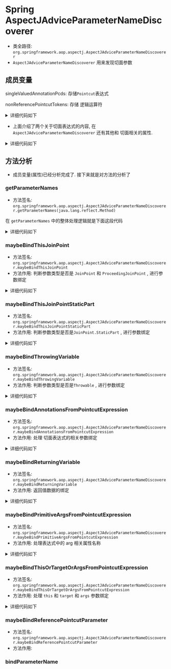 # Spring AspectJAdviceParameterNameDiscoverer
- 类全路径: `org.springframework.aop.aspectj.AspectJAdviceParameterNameDiscoverer`
- `AspectJAdviceParameterNameDiscoverer` 用来发现切面参数


## 成员变量
singleValuedAnnotationPcds: 存储`Pointcut`表达式

nonReferencePointcutTokens: 存储 逻辑运算符


<details>
<summary>详细代码如下</summary>



```java


	/**
	 * 存储`Pointcut`表达式
	 */
	private static final Set<String> singleValuedAnnotationPcds = new HashSet<>();

	/**
	 * 逻辑运算符
	 */
	private static final Set<String> nonReferencePointcutTokens = new HashSet<>();
	static {
		singleValuedAnnotationPcds.add("@this");
		singleValuedAnnotationPcds.add("@target");
		singleValuedAnnotationPcds.add("@within");
		singleValuedAnnotationPcds.add("@withincode");
		singleValuedAnnotationPcds.add("@annotation");

		Set<PointcutPrimitive> pointcutPrimitives = PointcutParser.getAllSupportedPointcutPrimitives();
		for (PointcutPrimitive primitive : pointcutPrimitives) {
			nonReferencePointcutTokens.add(primitive.getName());
		}
		nonReferencePointcutTokens.add("&&");
		nonReferencePointcutTokens.add("!");
		nonReferencePointcutTokens.add("||");
		nonReferencePointcutTokens.add("and");
		nonReferencePointcutTokens.add("or");
		nonReferencePointcutTokens.add("not");
	}
```


</details>


- 上面介绍了两个关于切面表达式的内容, 在`AspectJAdviceParameterNameDiscoverer` 还有其他和 切面相关的属性.

<details>
<summary>详细代码如下</summary>


```java
/**
	 * The pointcut expression associated with the advice, as a simple String.
	 *
	 * 切面表达式
	 * */
	@Nullable
	private String pointcutExpression;

	private boolean raiseExceptions;

	/**
	 * If the advice is afterReturning, and binds the return value, this is the parameter name used.
	 *
	 * 返回值名称
	 * */
	@Nullable
	private String returningName;

	/**
	 * If the advice is afterThrowing, and binds the thrown value, this is the parameter name used.
	 * 异常名称
	 * */
	@Nullable
	private String throwingName;

	/**
	 * 参数类型
	 */
	private Class<?>[] argumentTypes = new Class<?>[0];

	/**
	 * 参数名称
	 */
	private String[] parameterNameBindings = new String[0];

	private int numberOfRemainingUnboundArguments;

```


</details>




## 方法分析
- 成员变量(属性)已经分析完成了. 接下来就是对方法的分析了 


### getParameterNames
- 方法签名: `org.springframework.aop.aspectj.AspectJAdviceParameterNameDiscoverer.getParameterNames(java.lang.reflect.Method)`

在 `getParameterNames` 中的整体处理逻辑就是下面这段代码

<details>
<summary>详细代码如下</summary>

```java
    int algorithmicStep = STEP_JOIN_POINT_BINDING;
    while ((this.numberOfRemainingUnboundArguments > 0) && algorithmicStep < STEP_FINISHED) {
        switch (algorithmicStep++) {
            case STEP_JOIN_POINT_BINDING:
                if (!maybeBindThisJoinPoint()) {
                    maybeBindThisJoinPointStaticPart();
                }
                break;
            case STEP_THROWING_BINDING:
                maybeBindThrowingVariable();
                break;
            case STEP_ANNOTATION_BINDING:
                maybeBindAnnotationsFromPointcutExpression();
                break;
            case STEP_RETURNING_BINDING:
                maybeBindReturningVariable();
                break;
            case STEP_PRIMITIVE_ARGS_BINDING:
                maybeBindPrimitiveArgsFromPointcutExpression();
                break;
            case STEP_THIS_TARGET_ARGS_BINDING:
                maybeBindThisOrTargetOrArgsFromPointcutExpression();
                break;
            case STEP_REFERENCE_PCUT_BINDING:
                maybeBindReferencePointcutParameter();
                break;
            default:
                throw new IllegalStateException("Unknown algorithmic step: " + (algorithmicStep - 1));
        }
    }

```

</details>




### maybeBindThisJoinPoint
- 方法签名: `org.springframework.aop.aspectj.AspectJAdviceParameterNameDiscoverer.maybeBindThisJoinPoint`
- 方法作用: 判断参数类型是否是 `JoinPoint` 和 `ProceedingJoinPoint` , 进行参数绑定

<details>
<summary>详细代码如下</summary>

```java

	private boolean maybeBindThisJoinPoint() {
		if ((this.argumentTypes[0] == JoinPoint.class) || (this.argumentTypes[0] == ProceedingJoinPoint.class)) {
			bindParameterName(0, THIS_JOIN_POINT);
			return true;
		}
		else {
			return false;
		}
	}

```

</details>



### maybeBindThisJoinPointStaticPart
- 方法签名: `org.springframework.aop.aspectj.AspectJAdviceParameterNameDiscoverer.maybeBindThisJoinPointStaticPart`
- 方法作用: 判断参数类型是否是`JoinPoint.StaticPart` , 进行参数绑定


<details>
<summary>详细代码如下</summary>


```java
private void maybeBindThisJoinPointStaticPart() {
		if (this.argumentTypes[0] == JoinPoint.StaticPart.class) {
			bindParameterName(0, THIS_JOIN_POINT_STATIC_PART);
		}
	}
```

</details>


### maybeBindThrowingVariable
- 方法签名: `org.springframework.aop.aspectj.AspectJAdviceParameterNameDiscoverer.maybeBindThrowingVariable`
- 方法作用: 判断参数类型是否是`Throwable` , 进行参数绑定


<details>
<summary>详细代码如下</summary>

```java
private void maybeBindThrowingVariable() {
		if (this.throwingName == null) {
			return;
		}

		// So there is binding work to do...
		int throwableIndex = -1;
		for (int i = 0; i < this.argumentTypes.length; i++) {
			if (isUnbound(i) && isSubtypeOf(Throwable.class, i)) {
				if (throwableIndex == -1) {
					throwableIndex = i;
				}
				else {
					// Second candidate we've found - ambiguous binding
					throw new AmbiguousBindingException("Binding of throwing parameter '" +
							this.throwingName + "' is ambiguous: could be bound to argument " +
							throwableIndex + " or argument " + i);
				}
			}
		}

		if (throwableIndex == -1) {
			throw new IllegalStateException("Binding of throwing parameter '" + this.throwingName
					+ "' could not be completed as no available arguments are a subtype of Throwable");
		}
		else {
			bindParameterName(throwableIndex, this.throwingName);
		}
	}
```

</details>




### maybeBindAnnotationsFromPointcutExpression
- 方法签名: `org.springframework.aop.aspectj.AspectJAdviceParameterNameDiscoverer.maybeBindAnnotationsFromPointcutExpression`
- 方法作用: 处理 切面表达式的相关参数绑定

<details>
<summary>详细代码如下</summary>

```java
	private void maybeBindAnnotationsFromPointcutExpression() {
		List<String> varNames = new ArrayList<>();
		// 切面表达式切分
		String[] tokens = StringUtils.tokenizeToStringArray(this.pointcutExpression, " ");
		for (int i = 0; i < tokens.length; i++) {
			// 待匹配的表达式
			String toMatch = tokens[i];
			int firstParenIndex = toMatch.indexOf('(');
			if (firstParenIndex != -1) {
				toMatch = toMatch.substring(0, firstParenIndex);
			}
			// 是否是 @this @target @within @withincode @annotation 的内容
			if (singleValuedAnnotationPcds.contains(toMatch)) {
				// 获取表达式内容
				PointcutBody body = getPointcutBody(tokens, i);
				i += body.numTokensConsumed;
                // 提取变量名
				String varName = maybeExtractVariableName(body.text);
				if (varName != null) {
					varNames.add(varName);
				}
			}
			// args 的参数处理
			else if (tokens[i].startsWith("@args(") || tokens[i].equals("@args")) {
				PointcutBody body = getPointcutBody(tokens, i);
				i += body.numTokensConsumed;
				// 从 arg 中提取变量名
				maybeExtractVariableNamesFromArgs(body.text, varNames);
			}
		}

		// 注解处理
		bindAnnotationsFromVarNames(varNames);
	}

```

</details>



### maybeBindReturningVariable
- 方法签名: `org.springframework.aop.aspectj.AspectJAdviceParameterNameDiscoverer.maybeBindReturningVariable`
- 方法作用: 返回值数据的绑定



<details>
<summary>详细代码如下</summary>


```java
	private void maybeBindReturningVariable() {
		if (this.numberOfRemainingUnboundArguments == 0) {
			throw new IllegalStateException(
					"Algorithm assumes that there must be at least one unbound parameter on entry to this method");
		}

		if (this.returningName != null) {
			if (this.numberOfRemainingUnboundArguments > 1) {
				throw new AmbiguousBindingException("Binding of returning parameter '" + this.returningName +
						"' is ambiguous, there are " + this.numberOfRemainingUnboundArguments + " candidates.");
			}

			// We're all set... find the unbound parameter, and bind it.
			for (int i = 0; i < this.parameterNameBindings.length; i++) {
				if (this.parameterNameBindings[i] == null) {
					bindParameterName(i, this.returningName);
					break;
				}
			}
		}
	}

```

</details>



### maybeBindPrimitiveArgsFromPointcutExpression
- 方法签名: `org.springframework.aop.aspectj.AspectJAdviceParameterNameDiscoverer.maybeBindPrimitiveArgsFromPointcutExpression`
- 方法作用: 处理表达式中的 arg 相关属性名称

<details>
<summary>详细代码如下</summary>

```java
	private void maybeBindPrimitiveArgsFromPointcutExpression() {
		int numUnboundPrimitives = countNumberOfUnboundPrimitiveArguments();
		if (numUnboundPrimitives > 1) {
			throw new AmbiguousBindingException("Found '" + numUnboundPrimitives +
					"' unbound primitive arguments with no way to distinguish between them.");
		}
		if (numUnboundPrimitives == 1) {
			// Look for arg variable and bind it if we find exactly one...
			List<String> varNames = new ArrayList<>();
			String[] tokens = StringUtils.tokenizeToStringArray(this.pointcutExpression, " ");
			for (int i = 0; i < tokens.length; i++) {
				if (tokens[i].equals("args") || tokens[i].startsWith("args(")) {
					PointcutBody body = getPointcutBody(tokens, i);
					i += body.numTokensConsumed;
					maybeExtractVariableNamesFromArgs(body.text, varNames);
				}
			}
			if (varNames.size() > 1) {
				throw new AmbiguousBindingException("Found " + varNames.size() +
						" candidate variable names but only one candidate binding slot when matching primitive args");
			}
			else if (varNames.size() == 1) {
				// 1 primitive arg, and one candidate...
				for (int i = 0; i < this.argumentTypes.length; i++) {
					if (isUnbound(i) && this.argumentTypes[i].isPrimitive()) {
						bindParameterName(i, varNames.get(0));
						break;
					}
				}
			}
		}
	}

```
</details>




### maybeBindThisOrTargetOrArgsFromPointcutExpression
- 方法签名: `org.springframework.aop.aspectj.AspectJAdviceParameterNameDiscoverer.maybeBindThisOrTargetOrArgsFromPointcutExpression`
- 方法作用: 处理 `this` 和 `target` 和 `args` 参数绑定


<details>
<summary>详细代码如下</summary>

```java
	private void maybeBindThisOrTargetOrArgsFromPointcutExpression() {
		if (this.numberOfRemainingUnboundArguments > 1) {
			throw new AmbiguousBindingException("Still " + this.numberOfRemainingUnboundArguments
					+ " unbound args at this(),target(),args() binding stage, with no way to determine between them");
		}

		List<String> varNames = new ArrayList<>();
		String[] tokens = StringUtils.tokenizeToStringArray(this.pointcutExpression, " ");
		for (int i = 0; i < tokens.length; i++) {
			if (tokens[i].equals("this") ||
					tokens[i].startsWith("this(") ||
					tokens[i].equals("target") ||
					tokens[i].startsWith("target(")) {
				PointcutBody body = getPointcutBody(tokens, i);
				i += body.numTokensConsumed;
				String varName = maybeExtractVariableName(body.text);
				if (varName != null) {
					varNames.add(varName);
				}
			}
			else if (tokens[i].equals("args") || tokens[i].startsWith("args(")) {
				PointcutBody body = getPointcutBody(tokens, i);
				i += body.numTokensConsumed;
				List<String> candidateVarNames = new ArrayList<>();
				maybeExtractVariableNamesFromArgs(body.text, candidateVarNames);
				// we may have found some var names that were bound in previous primitive args binding step,
				// filter them out...
				for (String varName : candidateVarNames) {
					if (!alreadyBound(varName)) {
						varNames.add(varName);
					}
				}
			}
		}


		if (varNames.size() > 1) {
			throw new AmbiguousBindingException("Found " + varNames.size() +
					" candidate this(), target() or args() variables but only one unbound argument slot");
		}
		else if (varNames.size() == 1) {
			for (int j = 0; j < this.parameterNameBindings.length; j++) {
				if (isUnbound(j)) {
					bindParameterName(j, varNames.get(0));
					break;
				}
			}
		}
		// else varNames.size must be 0 and we have nothing to bind.
	}

```

</details>


### maybeBindReferencePointcutParameter
- 方法签名: `org.springframework.aop.aspectj.AspectJAdviceParameterNameDiscoverer.maybeBindReferencePointcutParameter`
- 方法作用: 


### bindParameterName